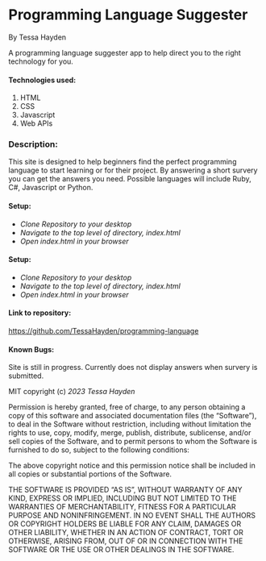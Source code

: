 # Programming Language Suggester

By Tessa Hayden

A programming language suggester app to help direct you to the right technology for you.

#### Technologies used:

1. HTML
2. CSS
3. Javascript
4. Web APIs

### Description:

This site is designed to help beginners find the perfect programming language to start learning or for their project. By answering a short survery you can get the answers you need. Possible languages will include Ruby, C#, Javascript or Python.

#### Setup:

- _Clone Repository to your desktop_
- _Navigate to the top level of directory, index.html_
- _Open index.html in your browser_

#### Setup:

- _Clone Repository to your desktop_
- _Navigate to the top level of directory, index.html_
- _Open index.html in your browser_

#### Link to repository:

https://github.com/TessaHayden/programming-language

#### Known Bugs:

Site is still in progress. Currently does not display answers when survery is submitted.

MIT
copyright (c) _2023_ _Tessa Hayden_

Permission is hereby granted, free of charge, to any person obtaining a copy of this software and associated documentation files (the “Software”), to deal in the Software without restriction, including without limitation the rights to use, copy, modify, merge, publish, distribute, sublicense, and/or sell copies of the Software, and to permit persons to whom the Software is furnished to do so, subject to the following conditions:

The above copyright notice and this permission notice shall be included in all copies or substantial portions of the Software.

THE SOFTWARE IS PROVIDED “AS IS”, WITHOUT WARRANTY OF ANY KIND, EXPRESS OR IMPLIED, INCLUDING BUT NOT LIMITED TO THE WARRANTIES OF MERCHANTABILITY, FITNESS FOR A PARTICULAR PURPOSE AND NONINFRINGEMENT. IN NO EVENT SHALL THE AUTHORS OR COPYRIGHT HOLDERS BE LIABLE FOR ANY CLAIM, DAMAGES OR OTHER LIABILITY, WHETHER IN AN ACTION OF CONTRACT, TORT OR OTHERWISE, ARISING FROM, OUT OF OR IN CONNECTION WITH THE SOFTWARE OR THE USE OR OTHER DEALINGS IN THE SOFTWARE.

